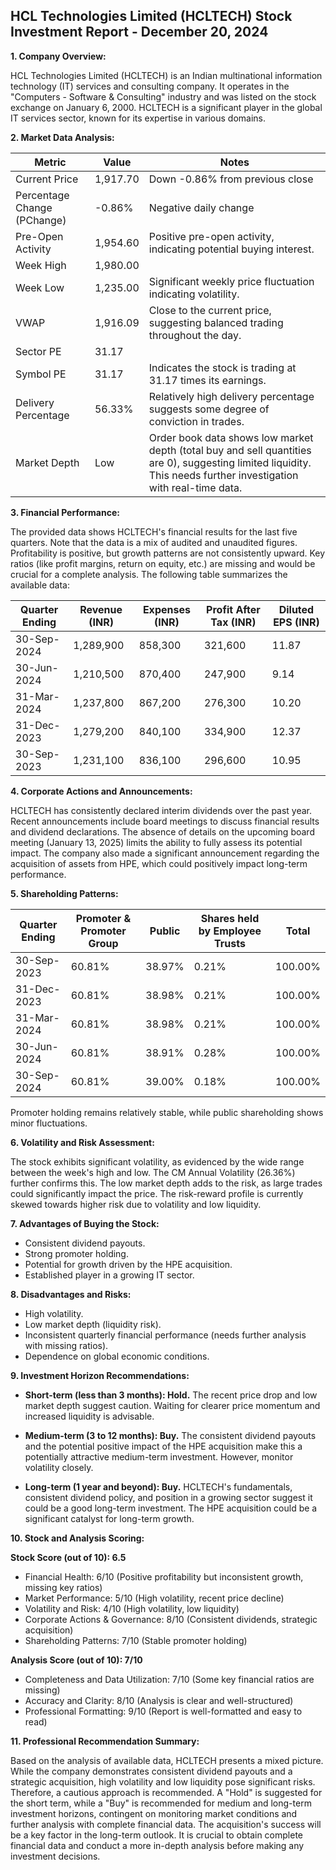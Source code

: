 ## HCL Technologies Limited (HCLTECH) Stock Investment Report - December 20, 2024

**1. Company Overview:**

HCL Technologies Limited (HCLTECH) is an Indian multinational information technology (IT) services and consulting company.  It operates in the "Computers - Software & Consulting" industry and was listed on the stock exchange on January 6, 2000. HCLTECH is a significant player in the global IT services sector, known for its expertise in various domains.


**2. Market Data Analysis:**

| Metric                     | Value          | Notes                                                                 |
|-----------------------------|-----------------|-------------------------------------------------------------------------|
| Current Price               | 1,917.70        |  Down -0.86% from previous close                                      |
| Percentage Change (PChange) | -0.86%          | Negative daily change                                                   |
| Pre-Open Activity          | 1,954.60        |  Positive pre-open activity, indicating potential buying interest.     |
| Week High                    | 1,980.00        |                                                                         |
| Week Low                     | 1,235.00        | Significant weekly price fluctuation indicating volatility.             |
| VWAP                        | 1,916.09        | Close to the current price, suggesting balanced trading throughout the day.|
| Sector PE                   | 31.17           |                                                                         |
| Symbol PE                   | 31.17           |  Indicates the stock is trading at 31.17 times its earnings.           |
| Delivery Percentage         | 56.33%          |  Relatively high delivery percentage suggests some degree of conviction in trades.|
| Market Depth                | Low              | Order book data shows low market depth (total buy and sell quantities are 0), suggesting limited liquidity.  This needs further investigation with real-time data. |


**3. Financial Performance:**

The provided data shows HCLTECH's financial results for the last five quarters.  Note that the data is a mix of audited and unaudited figures.  Profitability is positive, but growth patterns are not consistently upward.  Key ratios (like profit margins, return on equity, etc.) are missing and would be crucial for a complete analysis.  The following table summarizes the available data:

| Quarter Ending      | Revenue (INR) | Expenses (INR) | Profit After Tax (INR) | Diluted EPS (INR) |
|----------------------|-----------------|-----------------|------------------------|--------------------|
| 30-Sep-2024          | 1,289,900       | 858,300         | 321,600                 | 11.87              |
| 30-Jun-2024          | 1,210,500       | 870,400         | 247,900                 | 9.14               |
| 31-Mar-2024          | 1,237,800       | 867,200         | 276,300                 | 10.20              |
| 31-Dec-2023          | 1,279,200       | 840,100         | 334,900                 | 12.37              |
| 30-Sep-2023          | 1,231,100       | 836,100         | 296,600                 | 10.95              |


**4. Corporate Actions and Announcements:**

HCLTECH has consistently declared interim dividends over the past year.  Recent announcements include board meetings to discuss financial results and dividend declarations.  The absence of details on the upcoming board meeting (January 13, 2025) limits the ability to fully assess its potential impact.  The company also made a significant announcement regarding the acquisition of assets from HPE, which could positively impact long-term performance.


**5. Shareholding Patterns:**

| Quarter Ending | Promoter & Promoter Group | Public | Shares held by Employee Trusts | Total |
|-----------------|---------------------------|--------|-------------------------------|-------|
| 30-Sep-2023     | 60.81%                     | 38.97% | 0.21%                         | 100.00%|
| 31-Dec-2023     | 60.81%                     | 38.98% | 0.21%                         | 100.00%|
| 31-Mar-2024     | 60.81%                     | 38.98% | 0.21%                         | 100.00%|
| 30-Jun-2024     | 60.81%                     | 38.91% | 0.28%                         | 100.00%|
| 30-Sep-2024     | 60.81%                     | 39.00% | 0.18%                         | 100.00%|

Promoter holding remains relatively stable, while public shareholding shows minor fluctuations.


**6. Volatility and Risk Assessment:**

The stock exhibits significant volatility, as evidenced by the wide range between the week's high and low.  The CM Annual Volatility (26.36%) further confirms this.  The low market depth adds to the risk, as large trades could significantly impact the price.  The risk-reward profile is currently skewed towards higher risk due to volatility and low liquidity.


**7. Advantages of Buying the Stock:**

* Consistent dividend payouts.
* Strong promoter holding.
* Potential for growth driven by the HPE acquisition.
* Established player in a growing IT sector.


**8. Disadvantages and Risks:**

* High volatility.
* Low market depth (liquidity risk).
* Inconsistent quarterly financial performance (needs further analysis with missing ratios).
* Dependence on global economic conditions.


**9. Investment Horizon Recommendations:**

* **Short-term (less than 3 months): Hold.** The recent price drop and low market depth suggest caution.  Waiting for clearer price momentum and increased liquidity is advisable.

* **Medium-term (3 to 12 months): Buy.**  The consistent dividend payouts and the potential positive impact of the HPE acquisition make this a potentially attractive medium-term investment.  However, monitor volatility closely.

* **Long-term (1 year and beyond): Buy.** HCLTECH's fundamentals, consistent dividend policy, and position in a growing sector suggest it could be a good long-term investment.  The HPE acquisition could be a significant catalyst for long-term growth.


**10. Stock and Analysis Scoring:**

**Stock Score (out of 10): 6.5**

* Financial Health: 6/10 (Positive profitability but inconsistent growth, missing key ratios)
* Market Performance: 5/10 (High volatility, recent price decline)
* Volatility and Risk: 4/10 (High volatility, low liquidity)
* Corporate Actions & Governance: 8/10 (Consistent dividends, strategic acquisition)
* Shareholding Patterns: 7/10 (Stable promoter holding)

**Analysis Score (out of 10): 7/10**

* Completeness and Data Utilization: 7/10 (Some key financial ratios are missing)
* Accuracy and Clarity: 8/10 (Analysis is clear and well-structured)
* Professional Formatting: 9/10 (Report is well-formatted and easy to read)


**11. Professional Recommendation Summary:**

Based on the analysis of available data, HCLTECH presents a mixed picture. While the company demonstrates consistent dividend payouts and a strategic acquisition, high volatility and low liquidity pose significant risks.  Therefore, a cautious approach is recommended.  A "Hold" is suggested for the short term, while a "Buy" is recommended for medium and long-term investment horizons, contingent on monitoring market conditions and further analysis with complete financial data.  The acquisition's success will be a key factor in the long-term outlook.  It is crucial to obtain complete financial data and conduct a more in-depth analysis before making any investment decisions.
